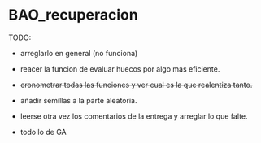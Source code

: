 # BAO_recuperacion

TODO:
* arreglarlo en general (no funciona)

* reacer la funcion de evaluar huecos por algo mas eficiente.

* ~~cronometrar todas las funciones y ver cual es la que
realentiza tanto.~~

* añadir semillas a la parte aleatoria.

* leerse otra vez los comentarios de la entrega y    arreglar lo que falte.

* todo lo de GA